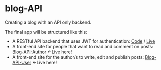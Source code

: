 # blog-API

Creating a blog with an API only backend.

The final app will be structured like this:

- A RESTful API backend that uses JWT for authentication: <a href='https://glitch.com/edit/#!/mint-quick-manager'>Code</a> / <a href='https://mint-quick-manager.glitch.me'>Live</a>
- A front-end site for people that want to read and comment on posts: <a href='https://blog-api-author.pages.dev/home'>Blog-API-Author</a> <-Live here!
- A front-end site for the author/s to write, edit and publish posts: <a href='https://blog-api-3ch.pages.dev/home'>Blog-API-User</a> <-Live here!
